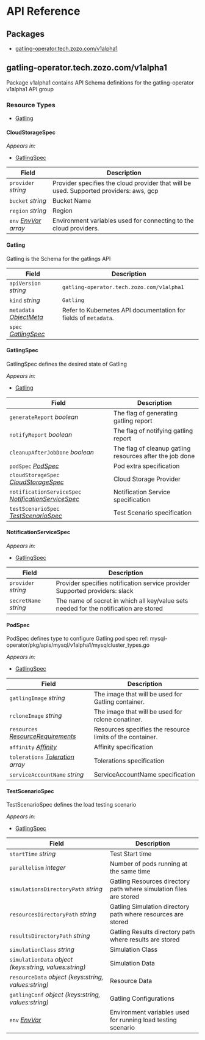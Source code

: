 # API Reference

## Packages
- [gatling-operator.tech.zozo.com/v1alpha1](#gatling-operatortechzozocomv1alpha1)


## gatling-operator.tech.zozo.com/v1alpha1

Package v1alpha1 contains API Schema definitions for the gatling-operator v1alpha1 API group

### Resource Types
- [Gatling](#gatling)



#### CloudStorageSpec





_Appears in:_
- [GatlingSpec](#gatlingspec)

| Field | Description |
| --- | --- |
| `provider` _string_ | Provider specifies the cloud provider that will be used. Supported providers: aws, gcp |
| `bucket` _string_ | Bucket Name |
| `region` _string_ | Region |
| `env` _[EnvVar](https://kubernetes.io/docs/reference/generated/kubernetes-api/v1.22/#envvar-v1-core) array_ | Environment variables used for connecting to the cloud providers. |


#### Gatling



Gatling is the Schema for the gatlings API



| Field | Description |
| --- | --- |
| `apiVersion` _string_ | `gatling-operator.tech.zozo.com/v1alpha1`
| `kind` _string_ | `Gatling`
| `metadata` _[ObjectMeta](https://kubernetes.io/docs/reference/generated/kubernetes-api/v1.22/#objectmeta-v1-meta)_ | Refer to Kubernetes API documentation for fields of `metadata`. |
| `spec` _[GatlingSpec](#gatlingspec)_ |  |


#### GatlingSpec



GatlingSpec defines the desired state of Gatling

_Appears in:_
- [Gatling](#gatling)

| Field | Description |
| --- | --- |
| `generateReport` _boolean_ | The flag of generating gatling report |
| `notifyReport` _boolean_ | The flag of notifying gatling report |
| `cleanupAfterJobDone` _boolean_ | The flag of cleanup gatling resources after the job done |
| `podSpec` _[PodSpec](#podspec)_ | Pod extra specification |
| `cloudStorageSpec` _[CloudStorageSpec](#cloudstoragespec)_ | Cloud Storage Provider |
| `notificationServiceSpec` _[NotificationServiceSpec](#notificationservicespec)_ | Notification Service specification |
| `testScenarioSpec` _[TestScenarioSpec](#testscenariospec)_ | Test Scenario specification |




#### NotificationServiceSpec





_Appears in:_
- [GatlingSpec](#gatlingspec)

| Field | Description |
| --- | --- |
| `provider` _string_ | Provider specifies notification service provider Supported providers: slack |
| `secretName` _string_ | The name of secret in which all key/value sets needed for the notification are stored |


#### PodSpec



PodSpec defines type to configure Gatling pod spec ref: mysql-operator/pkg/apis/mysql/v1alpha1/mysqlcluster_types.go

_Appears in:_
- [GatlingSpec](#gatlingspec)

| Field | Description |
| --- | --- |
| `gatlingImage` _string_ | The image that will be used for Gatling container. |
| `rcloneImage` _string_ | The image that will be used for rclone conatiner. |
| `resources` _[ResourceRequirements](https://kubernetes.io/docs/reference/generated/kubernetes-api/v1.22/#resourcerequirements-v1-core)_ | Resources specifies the resource limits of the container. |
| `affinity` _[Affinity](https://kubernetes.io/docs/reference/generated/kubernetes-api/v1.22/#affinity-v1-core)_ | Affinity specification |
| `tolerations` _[Toleration](https://kubernetes.io/docs/reference/generated/kubernetes-api/v1.22/#toleration-v1-core) array_ | Tolerations specification |
| `serviceAccountName` _string_ | ServiceAccountName specification |


#### TestScenarioSpec



TestScenarioSpec defines the load testing scenario

_Appears in:_
- [GatlingSpec](#gatlingspec)

| Field | Description |
| --- | --- |
| `startTime` _string_ | Test Start time |
| `parallelism` _integer_ | Number of pods running at the same time |
| `simulationsDirectoryPath` _string_ | Gatling Resources directory path where simulation files are stored |
| `resourcesDirectoryPath` _string_ | Gatling Simulation directory path where resources are stored |
| `resultsDirectoryPath` _string_ | Gatling Results directory path where results are stored |
| `simulationClass` _string_ | Simulation Class |
| `simulationData` _object (keys:string, values:string)_ | Simulation Data |
| `resourceData` _object (keys:string, values:string)_ | Resource Data |
| `gatlingConf` _object (keys:string, values:string)_ | Gatling Configurations |
| `env` _[EnvVar](https://kubernetes.io/docs/reference/generated/kubernetes-api/v1.22/#envvar-v1-core)_ | Environment variables used for running load testing scenario |


